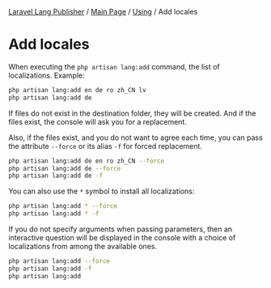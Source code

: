 [Laravel Lang Publisher][link_source] / [Main Page](../index.md) / [Using](index.md) / Add locales

# Add locales

When executing the `php artisan lang:add` command, the list of localizations. Example:

```bash
php artisan lang:add en de ro zh_CN lv
php artisan lang:add de
```

If files do not exist in the destination folder, they will be created. And if the files exist, the console will ask you for a replacement.

Also, if the files exist, and you do not want to agree each time, you can pass the attribute `--force` or its alias `-f` for forced replacement.

```bash
php artisan lang:add de en ro zh_CN --force
php artisan lang:add de --force
php artisan lang:add de -f
```

You can also use the `*` symbol to install all localizations:

```bash
php artisan lang:add * --force
php artisan lang:add * -f
```

If you do not specify arguments when passing parameters, then an interactive question will be displayed in the console with a choice of localizations from among the available ones.

```bash
php artisan lang:add --force
php artisan lang:add -f
php artisan lang:add
```

[link_source]:  https://github.com/andrey-helldar/laravel-lang-publisher
